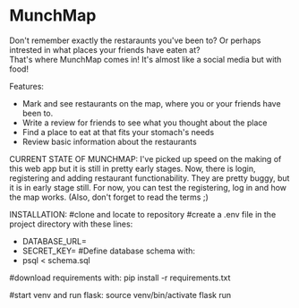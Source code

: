 # MunchMap
Don't remember exactly the restaraunts you've been to? Or perhaps intrested in what places your friends have eaten at?  
That's where MunchMap comes in! It's almost like a social media but with food!

Features:
- Mark and see restaurants on the map, where you or your friends have been to.
- Write a review for friends to see what you thought about the place
- Find a place to eat at that fits your stomach's needs
- Review basic information about the restaurants


CURRENT STATE OF MUNCHMAP:
I've picked up speed on the making of this web app but it is still in pretty early stages. Now, there is login, registering and adding restaurant functionability. They are pretty buggy, but it is in early stage still.
For now, you can test the registering, log in and how the map works. (Also, don't forget to read the terms ;)

INSTALLATION:
#clone and locate to repository
#create a .env file in the project directory with these lines:
- DATABASE_URL=<path-to-local-database>
- SECRET_KEY=<secret-key>
#Define database schema with: 
 - psql < schema.sql

#download requirements with:
pip install -r requirements.txt

#start venv and run flask:
source venv/bin/activate
flask run

